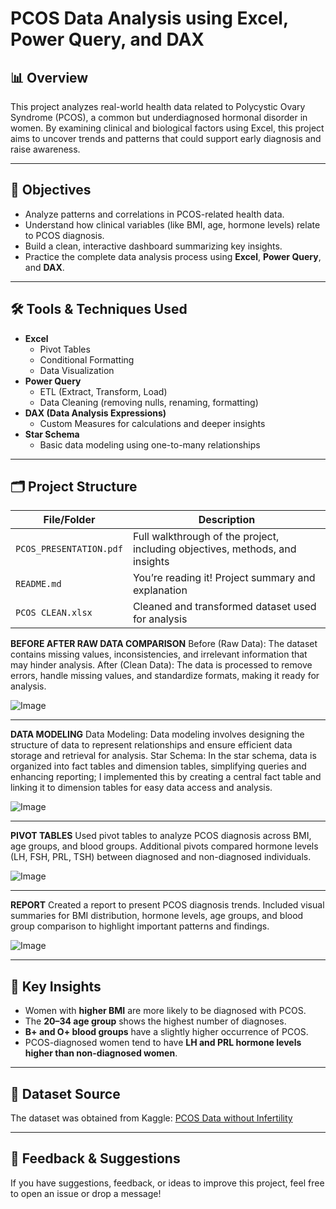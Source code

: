 # PCOS Data Analysis using Excel, Power Query, and DAX

## 📊 Overview
This project analyzes real-world health data related to Polycystic Ovary Syndrome (PCOS), a common but underdiagnosed hormonal disorder in women. By examining clinical and biological factors using Excel, this project aims to uncover trends and patterns that could support early diagnosis and raise awareness.

---

## 🎯 Objectives
- Analyze patterns and correlations in PCOS-related health data.
- Understand how clinical variables (like BMI, age, hormone levels) relate to PCOS diagnosis.
- Build a clean, interactive dashboard summarizing key insights.
- Practice the complete data analysis process using **Excel**, **Power Query**, and **DAX**.

---

## 🛠 Tools & Techniques Used
- **Excel**
  - Pivot Tables
  - Conditional Formatting
  - Data Visualization
- **Power Query**
  - ETL (Extract, Transform, Load)
  - Data Cleaning (removing nulls, renaming, formatting)
- **DAX (Data Analysis Expressions)**
  - Custom Measures for calculations and deeper insights
- **Star Schema**
  - Basic data modeling using one-to-many relationships

---

## 🗂️ Project Structure

| File/Folder | Description |
|-------------|-------------|
| `PCOS_PRESENTATION.pdf` | Full walkthrough of the project, including objectives, methods, and insights |
| `README.md` | You’re reading it! Project summary and explanation |
| `PCOS CLEAN.xlsx` | Cleaned and transformed dataset used for analysis |


**BEFORE AFTER RAW DATA COMPARISON**
Before (Raw Data): The dataset contains missing values, inconsistencies, and irrelevant information that may hinder analysis.
After (Clean Data): The data is processed to remove errors, handle missing values, and standardize formats, making it ready for analysis.

![Image](https://github.com/user-attachments/assets/a2c06372-22fb-4ba8-87d0-39d9ab87bfba)

---
**DATA MODELING**
Data Modeling: Data modeling involves designing the structure of data to represent relationships and ensure efficient data storage and retrieval for analysis.
Star Schema: In the star schema, data is organized into fact tables and dimension tables, simplifying queries and enhancing reporting; I implemented this by creating a central fact table and linking it to dimension tables for easy data access and analysis.

![Image](https://github.com/user-attachments/assets/79cfcaf5-0185-40a8-a9c4-ab3477bfdf25)

---

**PIVOT TABLES**
Used pivot tables to analyze PCOS diagnosis across BMI, age groups, and blood groups. Additional pivots compared hormone levels (LH, FSH, PRL, TSH) between diagnosed and non-diagnosed individuals.

![Image](https://github.com/user-attachments/assets/fafc3ea8-6a03-4565-97c8-8ac58ed7ded1)

---

**REPORT**
Created a report to present PCOS diagnosis trends. Included visual summaries for BMI distribution, hormone levels, age groups, and blood group comparison to highlight important patterns and findings.

![Image](https://github.com/user-attachments/assets/ebdd6019-ebcd-4dbb-9946-4d0dd66d3c88)

---

## 📌 Key Insights

- Women with **higher BMI** are more likely to be diagnosed with PCOS.
- The **20–34 age group** shows the highest number of diagnoses.
- **B+ and O+ blood groups** have a slightly higher occurrence of PCOS.
- PCOS-diagnosed women tend to have **LH and PRL hormone levels higher than non-diagnosed women**.

---

## 🔗 Dataset Source
The dataset was obtained from Kaggle:
[PCOS Data without Infertility](https://www.kaggle.com/datasets/prasoonkottarathil/polycystic-ovary-syndrome-pcos)

---
## 💬 Feedback & Suggestions
If you have suggestions, feedback, or ideas to improve this project, feel free to open an issue or drop a message!
